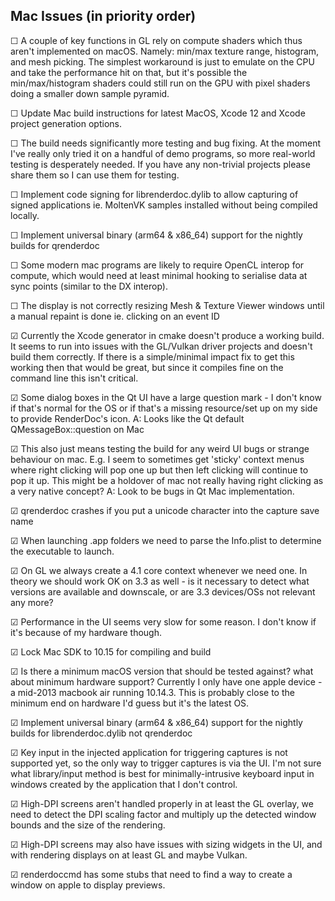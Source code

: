 ## Mac Issues (in priority order)

&#9744; A couple of key functions in GL rely on compute shaders which thus aren't implemented on macOS. Namely: min/max texture range, histogram, and mesh picking. The simplest workaround is just to emulate on the CPU and take the performance hit on that, but it's possible the min/max/histogram shaders could still run on the GPU with pixel shaders doing a smaller down sample pyramid.

&#9744; Update Mac build instructions for latest MacOS, Xcode 12 and Xcode project generation options.

&#9744; The build needs significantly more testing and bug fixing. At the moment I've really only tried it on a handful of demo programs, so more real-world testing is desperately needed. If you have any non-trivial projects please share them so I can use them for testing.

&#9744; Implement code signing for librenderdoc.dylib to allow capturing of signed applications ie. MoltenVK samples installed without being compiled locally.

&#9744; Implement universal binary (arm64 & x86_64) support for the nightly builds for qrenderdoc

&#9744; Some modern mac programs are likely to require OpenCL interop for compute, which would need at least minimal hooking to serialise data at sync points (similar to the DX interop).

&#9744; The display is not correctly resizing Mesh & Texture Viewer windows until a manual repaint is done ie. clicking on an event ID 

&#9745; Currently the Xcode generator in cmake doesn't produce a working build. It seems to run into issues with the GL/Vulkan driver projects and doesn't build them correctly. If there is a simple/minimal impact fix to get this working then that would be great, but since it compiles fine on the command line this isn't critical.

&#9745; Some dialog boxes in the Qt UI have a large question mark - I don't know if that's normal for the OS or if that's a missing resource/set up on my side to provide RenderDoc's icon. A: Looks like the Qt default QMessageBox::question on Mac

&#9745; This also just means testing the build for any weird UI bugs or strange behaviour on mac. E.g. I seem to sometimes get 'sticky' context menus where right clicking will pop one up but then left clicking will continue to pop it up. This might be a holdover of mac not really having right clicking as a very native concept? A: Look to be bugs in Qt Mac implementation.

&#9745; qrenderdoc crashes if you put a unicode character into the capture save name

&#9745; When launching .app folders we need to parse the Info.plist to determine the executable to launch.

&#9745; On GL we always create a 4.1 core context whenever we need one. In theory we should work OK on 3.3 as well - is it necessary to detect what versions are available and downscale, or are 3.3 devices/OSs not relevant any more?

&#9745; Performance in the UI seems very slow for some reason. I don't know if it's because of my hardware though.

&#9745; Lock Mac SDK to 10.15 for compiling and build

&#9745; Is there a minimum macOS version that should be tested against? what about minimum hardware support? Currently I only have one apple device - a mid-2013 macbook air running 10.14.3. This is probably close to the minimum end on hardware I'd guess but it's the latest OS.

&#9745; Implement universal binary (arm64 & x86_64) support for the nightly builds for librenderdoc.dylib not qrenderdoc

&#9745; Key input in the injected application for triggering captures is not supported yet, so the only way to trigger captures is via the UI. I'm not sure what library/input method is best for minimally-intrusive keyboard input in windows created by the application that I don't control.

&#9745; High-DPI screens aren't handled properly in at least the GL overlay, we need to detect the DPI scaling factor and multiply up the detected window bounds and the size of the rendering.

&#9745; High-DPI screens may also have issues with sizing widgets in the UI, and with rendering displays on at least GL and maybe Vulkan.

&#9745; renderdoccmd has some stubs that need to find a way to create a window on apple to display previews.
